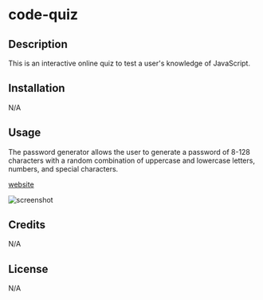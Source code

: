 # code-quiz

## Description

This is an interactive online quiz to test a user's knowledge of JavaScript.

## Installation

N/A

## Usage

The password generator allows the user to generate a password of 8-128 characters with a random combination of uppercase and lowercase letters, numbers, and special characters.


[website]()

![screenshot]()


## Credits

N/A

## License

N/A